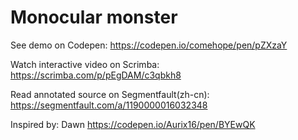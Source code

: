 # Monocular monster

See demo on Codepen: https://codepen.io/comehope/pen/pZXzaY

Watch interactive video on Scrimba: https://scrimba.com/p/pEgDAM/c3qbkh8

Read annotated source on Segmentfault(zh-cn): https://segmentfault.com/a/1190000016032348

Inspired by: Dawn https://codepen.io/Aurix16/pen/BYEwQK
